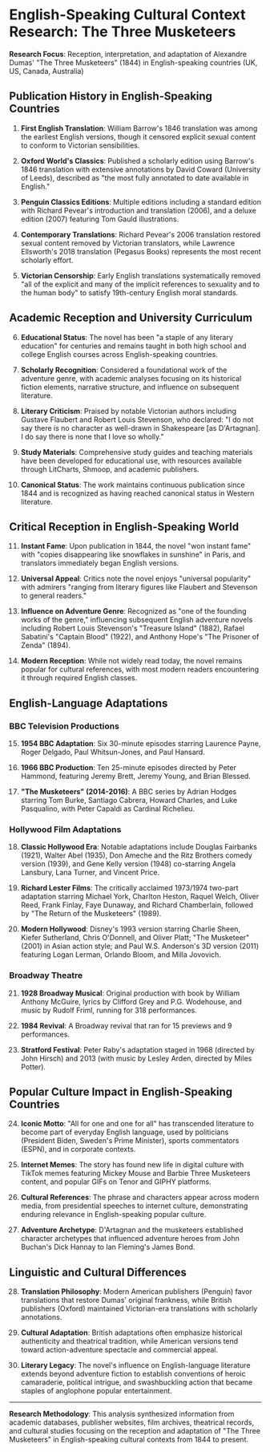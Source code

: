 # English-Speaking Cultural Context Research: The Three Musketeers

**Research Focus**: Reception, interpretation, and adaptation of Alexandre Dumas' "The Three Musketeers" (1844) in English-speaking countries (UK, US, Canada, Australia)

## Publication History in English-Speaking Countries

1. **First English Translation**: William Barrow's 1846 translation was among the earliest English versions, though it censored explicit sexual content to conform to Victorian sensibilities.

2. **Oxford World's Classics**: Published a scholarly edition using Barrow's 1846 translation with extensive annotations by David Coward (University of Leeds), described as "the most fully annotated to date available in English."

3. **Penguin Classics Editions**: Multiple editions including a standard edition with Richard Pevear's introduction and translation (2006), and a deluxe edition (2007) featuring Tom Gauld illustrations.

4. **Contemporary Translations**: Richard Pevear's 2006 translation restored sexual content removed by Victorian translators, while Lawrence Ellsworth's 2018 translation (Pegasus Books) represents the most recent scholarly effort.

5. **Victorian Censorship**: Early English translations systematically removed "all of the explicit and many of the implicit references to sexuality and to the human body" to satisfy 19th-century English moral standards.

## Academic Reception and University Curriculum

6. **Educational Status**: The novel has been "a staple of any literary education" for centuries and remains taught in both high school and college English courses across English-speaking countries.

7. **Scholarly Recognition**: Considered a foundational work of the adventure genre, with academic analyses focusing on its historical fiction elements, narrative structure, and influence on subsequent literature.

8. **Literary Criticism**: Praised by notable Victorian authors including Gustave Flaubert and Robert Louis Stevenson, who declared: "I do not say there is no character as well-drawn in Shakespeare [as D'Artagnan]. I do say there is none that I love so wholly."

9. **Study Materials**: Comprehensive study guides and teaching materials have been developed for educational use, with resources available through LitCharts, Shmoop, and academic publishers.

10. **Canonical Status**: The work maintains continuous publication since 1844 and is recognized as having reached canonical status in Western literature.

## Critical Reception in English-Speaking World

11. **Instant Fame**: Upon publication in 1844, the novel "won instant fame" with "copies disappearing like snowflakes in sunshine" in Paris, and translators immediately began English versions.

12. **Universal Appeal**: Critics note the novel enjoys "universal popularity" with admirers "ranging from literary figures like Flaubert and Stevenson to general readers."

13. **Influence on Adventure Genre**: Recognized as "one of the founding works of the genre," influencing subsequent English adventure novels including Robert Louis Stevenson's "Treasure Island" (1882), Rafael Sabatini's "Captain Blood" (1922), and Anthony Hope's "The Prisoner of Zenda" (1894).

14. **Modern Reception**: While not widely read today, the novel remains popular for cultural references, with most modern readers encountering it through required English classes.

## English-Language Adaptations

### BBC Television Productions
15. **1954 BBC Adaptation**: Six 30-minute episodes starring Laurence Payne, Roger Delgado, Paul Whitsun-Jones, and Paul Hansard.

16. **1966 BBC Production**: Ten 25-minute episodes directed by Peter Hammond, featuring Jeremy Brett, Jeremy Young, and Brian Blessed.

17. **"The Musketeers" (2014-2016)**: A BBC series by Adrian Hodges starring Tom Burke, Santiago Cabrera, Howard Charles, and Luke Pasqualino, with Peter Capaldi as Cardinal Richelieu.

### Hollywood Film Adaptations
18. **Classic Hollywood Era**: Notable adaptations include Douglas Fairbanks (1921), Walter Abel (1935), Don Ameche and the Ritz Brothers comedy version (1939), and Gene Kelly version (1948) co-starring Angela Lansbury, Lana Turner, and Vincent Price.

19. **Richard Lester Films**: The critically acclaimed 1973/1974 two-part adaptation starring Michael York, Charlton Heston, Raquel Welch, Oliver Reed, Frank Finlay, Faye Dunaway, and Richard Chamberlain, followed by "The Return of the Musketeers" (1989).

20. **Modern Hollywood**: Disney's 1993 version starring Charlie Sheen, Kiefer Sutherland, Chris O'Donnell, and Oliver Platt; "The Musketeer" (2001) in Asian action style; and Paul W.S. Anderson's 3D version (2011) featuring Logan Lerman, Orlando Bloom, and Milla Jovovich.

### Broadway Theatre
21. **1928 Broadway Musical**: Original production with book by William Anthony McGuire, lyrics by Clifford Grey and P.G. Wodehouse, and music by Rudolf Friml, running for 318 performances.

22. **1984 Revival**: A Broadway revival that ran for 15 previews and 9 performances.

23. **Stratford Festival**: Peter Raby's adaptation staged in 1968 (directed by John Hirsch) and 2013 (with music by Lesley Arden, directed by Miles Potter).

## Popular Culture Impact in English-Speaking Countries

24. **Iconic Motto**: "All for one and one for all" has transcended literature to become part of everyday English language, used by politicians (President Biden, Sweden's Prime Minister), sports commentators (ESPN), and in corporate contexts.

25. **Internet Memes**: The story has found new life in digital culture with TikTok memes featuring Mickey Mouse and Barbie Three Musketeers content, and popular GIFs on Tenor and GIPHY platforms.

26. **Cultural References**: The phrase and characters appear across modern media, from presidential speeches to internet culture, demonstrating enduring relevance in English-speaking popular culture.

27. **Adventure Archetype**: D'Artagnan and the musketeers established character archetypes that influenced adventure heroes from John Buchan's Dick Hannay to Ian Fleming's James Bond.

## Linguistic and Cultural Differences

28. **Translation Philosophy**: Modern American publishers (Penguin) favor translations that restore Dumas' original frankness, while British publishers (Oxford) maintained Victorian-era translations with scholarly annotations.

29. **Cultural Adaptation**: British adaptations often emphasize historical authenticity and theatrical tradition, while American versions tend toward action-adventure spectacle and commercial appeal.

30. **Literary Legacy**: The novel's influence on English-language literature extends beyond adventure fiction to establish conventions of heroic camaraderie, political intrigue, and swashbuckling action that became staples of anglophone popular entertainment.

---

**Research Methodology**: This analysis synthesized information from academic databases, publisher websites, film archives, theatrical records, and cultural studies focusing on the reception and adaptation of "The Three Musketeers" in English-speaking cultural contexts from 1844 to present.
